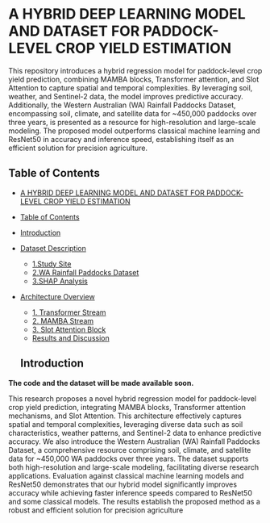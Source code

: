# A HYBRID DEEP LEARNING MODEL AND DATASET FOR PADDOCK-LEVEL CROP YIELD ESTIMATION
This repository introduces a hybrid regression model for paddock-level crop yield prediction, combining MAMBA blocks, Transformer attention, and Slot Attention to capture spatial and temporal complexities. By leveraging soil, weather, and Sentinel-2 data, the model improves predictive accuracy. Additionally, the Western Australian (WA) Rainfall Paddocks Dataset, encompassing soil, climate, and satellite data for ~450,000 paddocks over three years, is presented as a resource for high-resolution and large-scale modeling. The proposed model outperforms classical machine learning and ResNet50 in accuracy and inference speed, establishing itself as an efficient solution for precision agriculture.

## Table of Contents
- [A HYBRID DEEP LEARNING MODEL AND DATASET FOR PADDOCK-LEVEL CROP YIELD ESTIMATION](A-HYBRID-DEEP-LEARNING-MODEL-AND-DATASET-FOR-PADDOCK-LEVEL-CROP-YIELD-ESTIMATION)
- [Table of Contents](#table-of-contents)
- [Introduction](#introduction)
- [Dataset Description](#Dataset-Description)
    - [1.Study Site](#1-Study-Site)
    - [2.WA Rainfall Paddocks Dataset](#2-WA-Rainfall-Paddocks-Dataset)
    - [3.SHAP Analysis](#3-SHAP-Analysis)
- [Architecture Overview](#architecture-overview)
    - [1. Transformer Stream](#1-Transformer-stream)
    - [2. MAMBA Stream](#2-MAMBA-stream)
    - [3. Slot Attention Block](#3-Slot-Attention-Block)
  - [Results and Discussion](#Results-and-Discussion)


  ## Introduction

**The code and the dataset will be made available soon.**

This research proposes a novel hybrid regression model for paddock-level crop yield prediction, integrating MAMBA blocks, Transformer attention mechanisms, and Slot Attention. This architecture effectively captures spatial and temporal complexities, leveraging diverse data such as soil characteristics, weather patterns, and Sentinel-2 data to enhance predictive accuracy. We also introduce the Western Australian (WA) Rainfall Paddocks Dataset, a comprehensive resource comprising soil, climate, and satellite data for ~450,000 WA paddocks over three years. The dataset supports both high-resolution and large-scale modeling, facilitating diverse research applications. Evaluation against classical machine learning models and ResNet50 demonstrates that our hybrid model significantly improves accuracy while achieving faster inference speeds compared to ResNet50 and some classical models. The results establish the proposed method as a robust and efficient solution for precision agriculture


